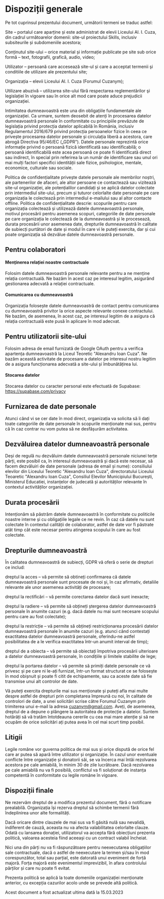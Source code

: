 # Dispoziții generale

Pe tot cuprinsul prezentului document, următorii termeni se traduc astfel:

Site – portalul care aparține și este administrat de elevii Liceului Al. I. Cuza, din cadrul următoarelor domenii: site-ul proiectului Skills, inclusiv subsiteurile și subdomeniile acestora;

Conținutul site-ului – orice material și informație publicate pe site sub orice formă – text, fotografii, grafică, audio, video;

Utilizator – persoană care accesează site-ul și care a acceptat termenii şi conditiile de utilizare ale prezentului site;

Organizația – elevii Liceului Al. I. Cuza (Forumul Cuzanym);

Utilizare abuzivă – utilizarea site-ului fără respectarea reglementărilor şi legislației în vigoare sau în orice alt mod care poate aduce prejudicii organizației.

Intimitatea dumneavoastră este una din obligațiile fundamentale ale organizației. Ca urmare, suntem deosebit de atenți în procesarea datelor dumneavoastră personale în conformitate cu principiile prevăzute de legislația privind protecția datelor aplicabilă în România, inclusiv Regulamentul 2016/679 privind protecția persoanelor fizice în ceea ce privește procesarea datelor personale și circulația liberă a acestora, care abrogă Directiva 95/46/EC („GDPR”). Datele personale reprezintă orice informație privind o persoană fizică identificată sau identificabilă; o persoană identificabilă este acea persoană ce poate fi identificată direct sau indirect, în special prin referirea la un număr de identificare sau unul ori mai mulți factori specifici identității sale fizice, psihologice, mentale, economice, culturale sau sociale.

Politica de confidențialitate privește datele personale ale membrilor noștri, ale partenerilor de afaceri, ale altor persoane ce contactează sau vizitează site-ul organizației, ale potențialilor candidați și se aplică datelor colectate prin intermediul site-ului, precum și tuturor celorlalte date personale pe care organizația le colectează prin intermediul e-mailului sau al altor contacte offline. Politica de confidențialitate descrie: scopurile pentru care organizația colectează și utilizează datele dumneavoastră personale, motivul procesării pentru asemenea scopuri, categoriile de date personale pe care organizația le colectează de la dumneavoastră și le procesează, durata procesării unor asemenea date, drepturile dumneavoastră în calitate de subiecți purtători de date și modul în care vi le puteți exercita, dar și cui poate organizația să dezvălue datele dumneavoastră personale.

## Pentru colaboratori

#### Menținerea relației noastre contractuale

Folosim datele dumneavoastră personale relevante pentru a ne menține relația contractuală. Ne bazăm în acest caz pe interesul legitim, asigurând gestionarea adecvată a relației contractuale.

#### Comunicarea cu dumneavoastră

Organizația folosește datele dumneavoastră de contact pentru comunicarea cu dumneavoastră privitor la orice aspecte relevante conexe contractului. Ne bazăm, de asemenea, în acest caz, pe interesul legitim de a asigura că relația contractuală este pusă în aplicare în mod adecvat.

## Pentru utilizatorii site-ului

Folosim adresa de email furnizată de Google OAuth pentru a verifica apartența dumneavoastră la Liceul Teoretic "Alexandru Ioan Cuza". Ne bazăm această activitate de procesare a datelor pe interesul nostru legitim de a asigura funcționarea adecvată a site-ului și îmbunătățirea lui.

#### Stocarea datelor

Stocarea datelor cu caracter personal este efectuată de Supabase: https://supabase.com/privacy

## Furnizarea de date personale

Atunci când vi se cer date în mod direct, organizația va solicita să îi dați toate categoriile de date personale în scopurile menționate mai sus, pentru că în caz contrar nu vom putea să ne desfășurăm activitatea.

## Dezvăluirea datelor dumneavoastră personale

Deși de regulă nu dezvăluim datele dumneavoastră personale niciunei terțe părți, este posibil ca, în interesul dumneavoastră și dacă este necesar, să facem dezvăluiri de date personale (adresa de email și nume): consiliului elevilor din Liceului Teoretic "Alexandru Ioan Cuza", directoratului Liceului Teoaretic "Alexandru Ioan Cuza", Consiliul Elevilor Municipiului București, Ministerul Educatiei, instanțelor de judecată și autorităților relevante în contextul activităților organizației.

## Durata procesării

Intenționăm să păstrăm datele dumneavoastră în conformitate cu politicile noastre interne și cu obligațiile legale ce ne revin. În caz că datele nu sunt colectate în contextul calității de colaborator, astfel de date vor fi păstrate atât timp cât este necesar pentru atingerea scopului în care au fost colectate.

## Drepturile dumneavoastră

În calitatea dumneavoastră de subiecți, GDPR vă oferă o serie de drepturi ce includ:

dreptul la acces – vă permite să obtineți confirmarea că datele dumneavoastră personale sunt procesate de noi și, în caz afirmativ, detaliile relevante ale unor asemenea activități de procesare;

dreptul la rectificări – vă permite corectarea datelor dacă sunt inexacte;

dreptul la radiere – vă permite să obțineți ștergerea datelor dumneavoastră personale în anumite cazuri (e.g. dacă datele nu mai sunt necesare scopului pentru care au fost colectate);

dreptul la restricție – vă permite să obțineți restricționarea procesării datelor dumneavoastră personale în anumite cazuri (e.g. atunci când contestați exactitatea datelor dumneavoastră personale, oferindu-ne astfel posibilitatea de a le verifica exactitatea într-un anumit interval de timp);

dreptul de a obiecta – vă permite să obiectați împotriva procesării ulterioare a datelor dumneavoastră personale, în condițiile și limitele stabilite de lege;

dreptul la portarea datelor – vă permite să primiți datele personale ce vă privesc și pe care ni le-ați furnizat, într-un format structurat ce se folosește în mod obișnuit și poate fi citit de echipamente, sau ca aceste date să fie transmise unui alt controlor de date.

Vă puteți exercita drepturile mai sus menționate și puteți afla mai multe despre astfel de drepturi prin completarea împreună cu noi, în calitate de controlori de date, a unei solicitări scrise către Forumul Cuzanym prin trimiterea unui e-mail la adresa cuzanym@gmail.com. Aveți, de asemenea, dreptul de a depune o plângere la autoritatea de protecție a datelor. Suntem hotărâți să vă tratăm întotdeauna cererile cu cea mai mare atenție și să ne ocupăm de orice solicitări ați putea avea în cel mai scurt timp posibil.

## Litigii

Legile române vor guverna politica de mai sus și orice dispută de orice fel care ar putea să apară între utilizator și organizație. În cazul unor eventuale conflicte între organizație și donatorii săi, se va încerca mai întâi rezolvarea acestora pe cale amiabilă, în minim 30 de zile lucrătoare. Dacă rezolvarea pe cale amiabilă nu va fi posibilă, conflictul va fi soluționat de instanța competentă în conformitate cu legile române în vigoare.

## Dispoziții finale

Ne rezervăm dreptul de a modifica prezentul document, fără o notificare prealabilă. Organizația își rezerva dreptul să schimbe termenii fără îndeplinirea unor alte formalități.

Dacă oricare dintre clauzele de mai sus va fi găsită nulă sau nevalidă, indiferent de cauză, aceasta nu va afecta valabilitatea celorlalte clauze. Odată cu lansarea donației, utilizatorul va accepta fără obiecțiuni prezenta politică, valoarea acesteia fiind aceeași cu un contract valabil încheiat.

Nici una din părți nu va fi răspunzătoare pentru neexecutarea obligațiilor sale contractuale, dacă o astfel de neexecutare la termen și/sau în mod corespunzător, total sau parțial, este datorată unui eveniment de forță majoră. Forța majoră este evenimentul imprevizibil, în afara controlului părților și care nu poate fi evitat.

Prezenta politică se aplică la toate domeniile organizației menționate anterior, cu excepția cazurilor acolo unde se prevede altă politică.

Acest document a fost actualizat ultima dată la 15.03.2023